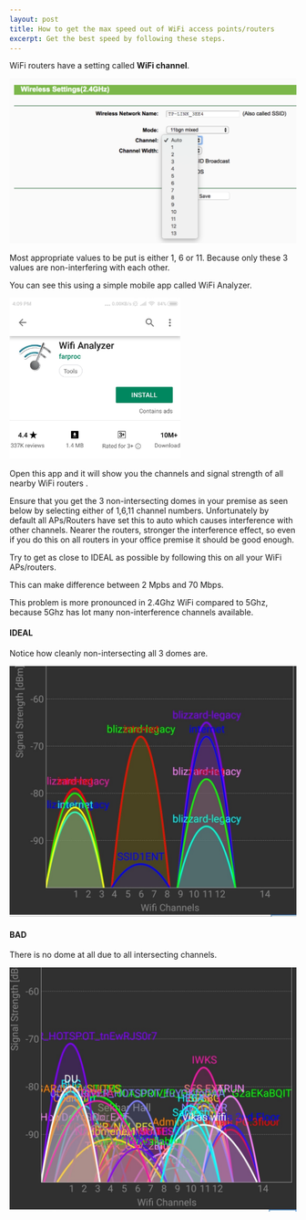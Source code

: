```yaml
---
layout: post
title: How to get the max speed out of WiFi access points/routers
excerpt: Get the best speed by following these steps.
---
```


WiFi routers have a setting called **WiFi channel**. 

<img src="/images/setup/wifi-channel.png" style="width: 600px"><br/>

Most appropriate values to be put is either 1, 6 or 11. Because only these 3 values are non-interfering with each other.

You can see this using a simple mobile app called WiFi Analyzer. 

<img src="/images/setup/wifi-analyzer.jpeg" style="width: 300px"><br/>

Open this app and it will show you the channels and signal strength of all nearby WiFi routers .

Ensure that you get the 3 non-intersecting domes in your premise as seen below by selecting either of 1,6,11 channel numbers. Unfortunately by default all APs/Routers have set this to auto which causes interference with other channels. Nearer the routers, stronger the interference effect, so even if you do this on all routers in your office premise it should be good enough.

Try to get as close to IDEAL as possible by following this on all your WiFi APs/routers.

This can make difference between 2 Mpbs and 70 Mbps.

This problem is more pronounced in 2.4Ghz WiFi compared to 5Ghz, because 5Ghz has lot many non-interference channels available.

#### IDEAL ####

Notice how cleanly non-intersecting all 3 domes are.

<img src="/images/setup/wifi_domes_good.jpeg" style="width: 600px"><br/>




#### BAD ####

There is no dome at all due to all intersecting channels.

<img src="/images/setup/wifi_domes_bad.jpeg" style="width: 600px"><br/>
